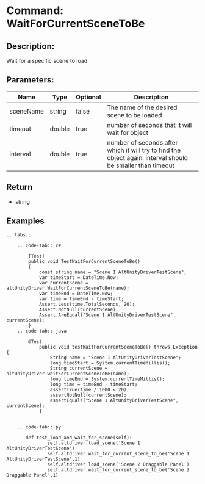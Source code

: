 # Command: WaitForCurrentSceneToBe

## Description:

Wait for a specific scene to load

## Parameters:

|      Name       |     Type      | Optional | Description |
| --------------- | ------------- | -------- | ----------- |
| sceneName      |     string   |   false   | The name of the desired scene to be loaded|
| timeout         | double        |   true   | number of seconds that it will wait for object|
| interval        | double        |   true   | number of seconds after which it will try to find the object again. interval should be smaller than timeout |

## Return
- string 

## Examples
```eval_rst
.. tabs::

    .. code-tab:: c#

        [Test]
        public void TestWaitForCurrentSceneToBe()
        {
            const string name = "Scene 1 AltUnityDriverTestScene";
            var timeStart = DateTime.Now;
            var currentScene = altUnityDriver.WaitForCurrentSceneToBe(name);
            var timeEnd = DateTime.Now;
            var time = timeEnd - timeStart;
            Assert.Less(time.TotalSeconds, 20);
            Assert.NotNull(currentScene);
            Assert.AreEqual("Scene 1 AltUnityDriverTestScene", currentScene);
        }
    .. code-tab:: java

        @Test
            public void testWaitForCurrentSceneToBe() throws Exception {
                String name = "Scene 1 AltUnityDriverTestScene";
                long timeStart = System.currentTimeMillis();
                String currentScene = altUnityDriver.waitForCurrentSceneToBe(name);
                long timeEnd = System.currentTimeMillis();
                long time = timeEnd - timeStart;
                assertTrue(time / 1000 < 20);
                assertNotNull(currentScene);
                assertEquals("Scene 1 AltUnityDriverTestScene", currentScene);
            }


    .. code-tab:: py

       def test_load_and_wait_for_scene(self):
               self.altdriver.load_scene('Scene 1 AltUnityDriverTestScene')
               self.altdriver.wait_for_current_scene_to_be('Scene 1 AltUnityDriverTestScene',1)
               self.altdriver.load_scene('Scene 2 Draggable Panel')
               self.altdriver.wait_for_current_scene_to_be('Scene 2 Draggable Panel',1)
```


